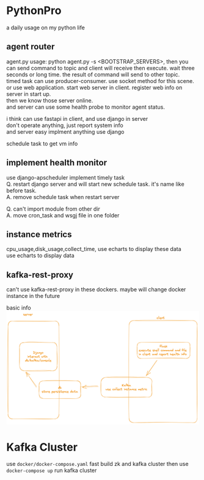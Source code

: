 # PythonPro
a daily usage on my python life
## agent router
agent.py usage: python agent.py -s <BOOTSTRAP_SERVERS>, 
then you can send command to topic and client 
will receive then execute. 
wait three seconds or long time.
the result of command will send to other topic.  
timed task can use producer-consumer.
use socket method for this scene.  
or use web application. start web server in client.
register web info on server in start up.  
then we know those server online.  
and server can use some health probe to monitor agent status.  

i think can use fastapi in client, and use django in server  
don't operate anything, just report system info  
and server easy implment anything use django  


schedule task to get vm info  

## implement health monitor

use django-apscheduler implement timely task  
Q. restart django server and will start new schedule task. it's name like before task.  
A. remove schedule task when restart server  

Q. can't import module from other dir  
A. move cron_task and wsgj file in one folder  

## instance metrics
cpu_usage,disk_usage,collect_time, use echarts to display these data  
use echarts to display data  



## kafka-rest-proxy  
can't use kafka-rest-proxy in these dockers. maybe will change docker instance in the future 

basic info
![img.png](md_image/img.png)


# Kafka Cluster
use `docker/docker-compose.yaml` fast build zk and kafka cluster then use `docker-compose up` run kafka cluster
